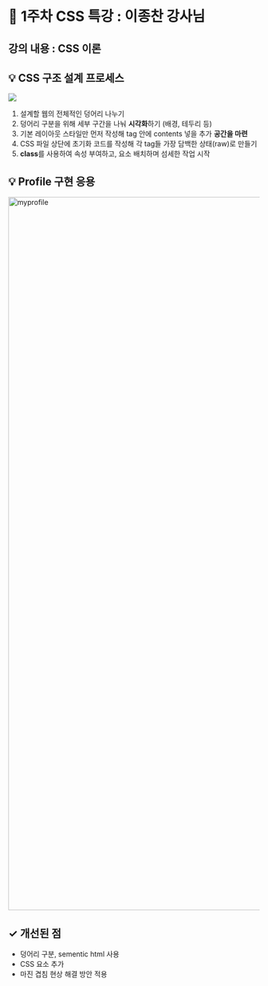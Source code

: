 
# 🧚 1주차 CSS 특강 : 이종찬 강사님 
  

## 강의 내용 : CSS 이론

## 💡 CSS 구조 설계 프로세스

<image src="https://user-images.githubusercontent.com/112460430/189595890-ea271495-38b6-491d-bbd8-6808050babf4.png">


1. 설계할 웹의 전체적인 덩어리 나누기
2. 덩어리 구분을 위해 세부 구간을 나눠 **시각화**하기 (배경, 테두리 등)
3. 기본 레이아웃 스타일만 먼저 작성해 tag 안에 contents 넣을 추가 **공간을 마련** 
4. CSS 파일 상단에 초기화 코드를 작성해 각 tag들 가장 담백한 상태(raw)로 만들기  
5. **class**를 사용하여 속성 부여하고, 요소 배치하며 섬세한 작업 시작

  
## 💡 Profile 구현 응용
  
<img width="1426" alt="myprofile" src="https://user-images.githubusercontent.com/112460430/189602959-7c35c9ed-7989-4006-aeb0-42f0482d5e0e.png">

## ✓ 개선된 점

- 덩어리 구분, sementic html 사용
- CSS 요소 추가 
- 마진 겹침 현상 해결 방안 적용
